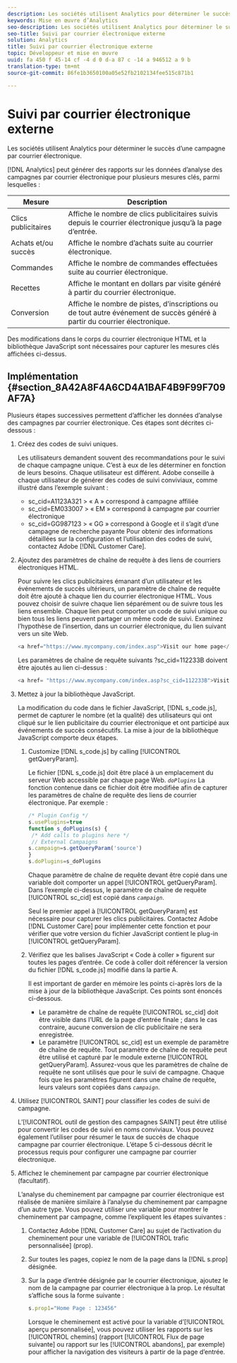 ```yaml
---
description: Les sociétés utilisent Analytics pour déterminer le succès d’une campagne par courrier électronique.
keywords: Mise en œuvre d’Analytics
seo-description: Les sociétés utilisent Analytics pour déterminer le succès d’une campagne par courrier électronique.
seo-title: Suivi par courrier électronique externe
solution: Analytics
title: Suivi par courrier électronique externe
topic: Développeur et mise en œuvre
uuid: fa 450 f 45-14 cf -4 d 0 d-a 87 c -14 a 946512 a 9 b
translation-type: tm+mt
source-git-commit: 86fe1b3650100a05e52fb2102134fee515c871b1

---
```



# Suivi par courrier électronique externe

Les sociétés utilisent Analytics pour déterminer le succès d’une campagne par courrier électronique.

[!DNL Analytics] peut générer des rapports sur les données d’analyse des campagnes par courrier électronique pour plusieurs mesures clés, parmi lesquelles :

| Mesure | Description |
|---|---|
| Clics publicitaires | Affiche le nombre de clics publicitaires suivis depuis le courrier électronique jusqu’à la page d’entrée. |
| Achats et/ou succès | Affiche le nombre d’achats suite au courrier électronique. |
| Commandes | Affiche le nombre de commandes effectuées suite au courrier électronique. |
| Recettes | Affiche le montant en dollars par visite généré à partir du courrier électronique. |
| Conversion | Affiche le nombre de pistes, d’inscriptions ou de tout autre événement de succès généré à partir du courrier électronique.  |

Des modifications dans le corps du courrier électronique HTML et la bibliothèque JavaScript sont nécessaires pour capturer les mesures clés affichées ci-dessus. 

## Implémentation {#section_8A42A8F4A6CD4A1BAF4B9F99F709AF7A}

Plusieurs étapes successives permettent d’afficher les données d’analyse des campagnes par courrier électronique. Ces étapes sont décrites ci-dessous :

1. Créez des codes de suivi uniques.

   Les utilisateurs demandent souvent des recommandations pour le suivi de chaque campagne unique. C’est à eux de les déterminer en fonction de leurs besoins. Chaque utilisateur est différent. Adobe conseille à chaque utilisateur de générer des codes de suivi conviviaux, comme illustré dans l’exemple suivant :

   * sc_cid=A1123A321 &gt; « A » correspond à campagne affiliée
   * sc_cid=EM033007 &gt; « EM » correspond à campagne par courrier électronique
   * sc_cid=GG987123 &gt; « GG » correspond à Google et il s’agit d’une campagne de recherche payante
   Pour obtenir des informations détaillées sur la configuration et l’utilisation des codes de suivi, contactez Adobe [!DNL Customer Care].

1. Ajoutez des paramètres de chaîne de requête à des liens de courriers électroniques HTML.

   Pour suivre les clics publicitaires émanant d’un utilisateur et les événements de succès ultérieurs, un paramètre de chaîne de requête doit être ajouté à chaque lien du courrier électronique HTML. Vous pouvez choisir de suivre chaque lien séparément ou de suivre tous les liens ensemble. Chaque lien peut comporter un code de suivi unique ou bien tous les liens peuvent partager un même code de suivi. Examinez l’hypothèse de l’insertion, dans un courrier électronique, du lien suivant vers un site Web.

   ```js
   <a href="https://www.mycompany.com/index.asp">Visit our home page</a>
   ```

   Les paramètres de chaîne de requête suivants ?sc_cid=112233B doivent être ajoutés au lien ci-dessus :

   ```js
   <a href= "https://www.mycompany.com/index.asp?sc_cid=112233B">Visit our home page</a>
   ```

1. Mettez à jour la bibliothèque JavaScript.

   La modification du code dans le fichier JavaScript, [!DNL s_code.js], permet de capturer le nombre (et la qualité) des utilisateurs qui ont cliqué sur le lien publicitaire du courrier électronique et ont participé aux événements de succès consécutifs. La mise à jour de la bibliothèque JavaScript comporte deux étapes.

   1. Customize [!DNL s_code.js] by calling [!UICONTROL getQueryParam].

      Le fichier [!DNL s_code.js] doit être placé à un emplacement du serveur Web accessible par chaque page Web. *`doPlugins`* La fonction contenue dans ce fichier doit être modifiée afin de capturer les paramètres de chaîne de requête des liens de courrier électronique. Par exemple :

      ```js
      /* Plugin Config */ 
      s.usePlugins=true 
      function s_doPlugins(s) { 
       /* Add calls to plugins here */ 
       // External Campaigns 
      s.campaign=s.getQueryParam('source') 
      } 
      s.doPlugins=s_doPlugins 
      ```

      Chaque paramètre de chaîne de requête devant être copié dans une variable doit comporter un appel [!UICONTROL getQueryParam]. Dans l’exemple ci-dessus, le paramètre de chaîne de requête [!UICONTROL sc_cid] est copié dans *`campaign`*.

      Seul le premier appel à [!UICONTROL getQueryParam] est nécessaire pour capturer les clics publicitaires. Contactez Adobe [!DNL Customer Care] pour implémenter cette fonction et pour vérifier que votre version du fichier JavaScript contient le plug-in [!UICONTROL getQueryParam].

   1. Vérifiez que les balises JavaScript « Code à coller » figurent sur toutes les pages d’entrée. Ce code à coller doit référencer la version du fichier [!DNL s_code.js] modifié dans la partie A.

      Il est important de garder en mémoire les points ci-après lors de la mise à jour de la bibliothèque JavaScript. Ces points sont énoncés ci-dessous.

      * Le paramètre de chaîne de requête [!UICONTROL sc_cid] doit être visible dans l’URL de la page d’entrée finale ; dans le cas contraire, aucune conversion de clic publicitaire ne sera enregistrée.
      * Le paramètre [!UICONTROL sc_cid] est un exemple de paramètre de chaîne de requête. Tout paramètre de chaîne de requête peut être utilisé et capturé par le module externe [!UICONTROL getQueryParam]. Assurez-vous que les paramètres de chaîne de requête ne sont utilisés que pour le suivi de campagne. Chaque fois que les paramètres figurent dans une chaîne de requête, leurs valeurs sont copiées dans *`campaign`*.

1. Utilisez [!UICONTROL SAINT] pour classifier les codes de suivi de campagne.

   L’[!UICONTROL outil de gestion des campagnes SAINT] peut être utilisé pour convertir les codes de suivi en noms conviviaux. Vous pouvez également l’utiliser pour résumer le taux de succès de chaque campagne par courrier électronique. L’étape 5 ci-dessous décrit le processus requis pour configurer une campagne par courrier électronique.

1. Affichez le cheminement par campagne par courrier électronique (facultatif).

   L’analyse du cheminement par campagne par courrier électronique est réalisée de manière similaire à l’analyse du cheminement par campagne d’un autre type. Vous pouvez utiliser une variable pour montrer le cheminement par campagne, comme l’expliquent les étapes suivantes :

   1. Contactez Adobe [!DNL Customer Care] au sujet de l’activation du cheminement pour une variable de [!UICONTROL trafic personnalisée] (prop).

   1. Sur toutes les pages, copiez le nom de la page dans la [!DNL s.prop] désignée.
   1. Sur la page d’entrée désignée par le courrier électronique, ajoutez le nom de la campagne par courrier électronique à la prop. Le résultat s’affiche sous la forme suivante :

      ```js
      s.prop1="Home Page : 123456"
      ```

      Lorsque le cheminement est activé pour la variable d’[!UICONTROL aperçu personnalisée], vous pouvez utiliser les rapports sur les [!UICONTROL chemins] (rapport [!UICONTROL Flux de page suivante] ou rapport sur les [!UICONTROL abandons], par exemple) pour afficher la navigation des visiteurs à partir de la page d’entrée.

